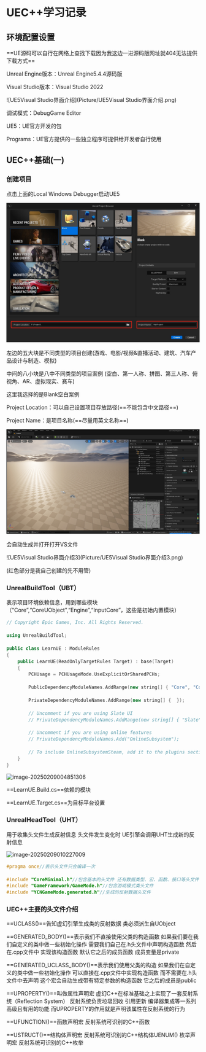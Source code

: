 # **UEC++学习记录**

## 环境配置设置

==UE源码可以自行在网络上查找下载因为我这边一进源码版网址就404无法提供下载方式==

Unreal Engine版本：Unreal Engine5.4.4源码版

Visual Studio版本：Visual Studio 2022

![UE5Visual Studio界面介绍](Picture/UE5Visual Studio界面介绍.png)

调试模式：DebugGame Editor

UE5：UE官方开发的包

Programs：UE官方提供的一些独立程序可提供给开发者自行使用

## UEC++基础(一)

### 创建项目

点击上面的Local Windows Debugger启动UE5

![UE5界面介绍1](Picture/UE5界面介绍1.png)

左边的五大块是不同类型的项目创建(游戏、电影/视频&直播活动、建筑、汽车产品设计与制造、模拟)

中间的八小块是八中不同类型的项目案例 (空白、第一人称、拼图、第三人称、俯视角、AR、虚拟现实、赛车)

这里我选择的是Blank空白案例

Project Location：可以自己设置项目存放路径(==不能包含中文路径==)

Project Name：是项目名称(==尽量用英文名称==)

![UE5界面介绍2](Picture/UE5界面介绍2.png)

会自动生成并打开打开VS文件

![UE5Visual Studio界面介绍3](Picture/UE5Visual Studio界面介绍3.png)

(红色部分是我自己创建的先不用管)

### UnrealBuildTool（UBT）

表示项目环境依赖信息，用到哪些模块（“Core”,“CoreUObject”,“Engine”,“InputCore”，这些是初始内置模块）

```C++
// Copyright Epic Games, Inc. All Rights Reserved.

using UnrealBuildTool;

public class LearnUE : ModuleRules
{
	public LearnUE(ReadOnlyTargetRules Target) : base(Target)
	{
		PCHUsage = PCHUsageMode.UseExplicitOrSharedPCHs;
	
		PublicDependencyModuleNames.AddRange(new string[] { "Core", "CoreUObject", "Engine", "InputCore", "EnhancedInput" });

		PrivateDependencyModuleNames.AddRange(new string[] {  });

		// Uncomment if you are using Slate UI
		// PrivateDependencyModuleNames.AddRange(new string[] { "Slate", "SlateCore" });
		
		// Uncomment if you are using online features
		// PrivateDependencyModuleNames.Add("OnlineSubsystem");

		// To include OnlineSubsystemSteam, add it to the plugins section in your uproject file with the Enabled attribute set to true
	}
}

```

![image-20250209004851306](C:/Users/xrqdn/AppData/Roaming/Typora/typora-user-images/image-20250209004851306.png)

==LearnUE.Build.cs==依赖的模块

==LearnUE.Target.cs==为目标平台设置

### UnrealHeadTool（UHT）

用于收集头文件生成反射信息 头文件发生变化时 UE引擎会调用UHT生成新的反射信息

![image-20250209010227009](C:/Users/xrqdn/AppData/Roaming/Typora/typora-user-images/image-20250209010227009.png)

```c++
#pragma once//表示头文件只会编译一次

#include "CoreMinimal.h"//包含基本的头文件 还有数据类型、宏、函数、接口等头文件
#include "GameFramework/GameMode.h"//包含游戏模式类头文件
#include "YCNGameMode.generated.h"//生成的反射数据头文件
```



### UEC++主要的头文件介绍

==UCLASS()==告知虚幻引擎生成类的反射数据 类必须派生自UObject

==GENERATED_BODY()==表示我们不直接使用父类的构造函数 如果我们要在我们自定义的类中做一些初始化操作 需要我们自己在.h头文件中声明构造函数 然后在.cpp文件中 实现该构造函数 默认它之后的成员函数 成员变量是private

==GENERATED_UCLASS_BODY()==表示我们使用父类的构造 如果我们在自定义的类中做一些初始化操作 可以直接在.cpp文件中实现构造函数 而不需要在.h头文件中去声明 这个宏会自动生成带有特定参数的构造函数 它之后的成员是public

==UPROPERTY()==叫做属性声明宏 虚幻C++在标准基础之上实现了一套反射系统（Reflection System） 反射系统负责垃圾回收 引用更新 编译器集成等一系列高级且有用的功能 而UPROPERTY的作用就是声明该属性在反射系统的行为

==UFUNCTION()==函数声明宏 反射系统可识别的C++函数

==USTRUCT()==结构体声明宏 反射系统可识别的C++结构体UENUM() 枚举声明宏 反射系统可识别的C++枚举

